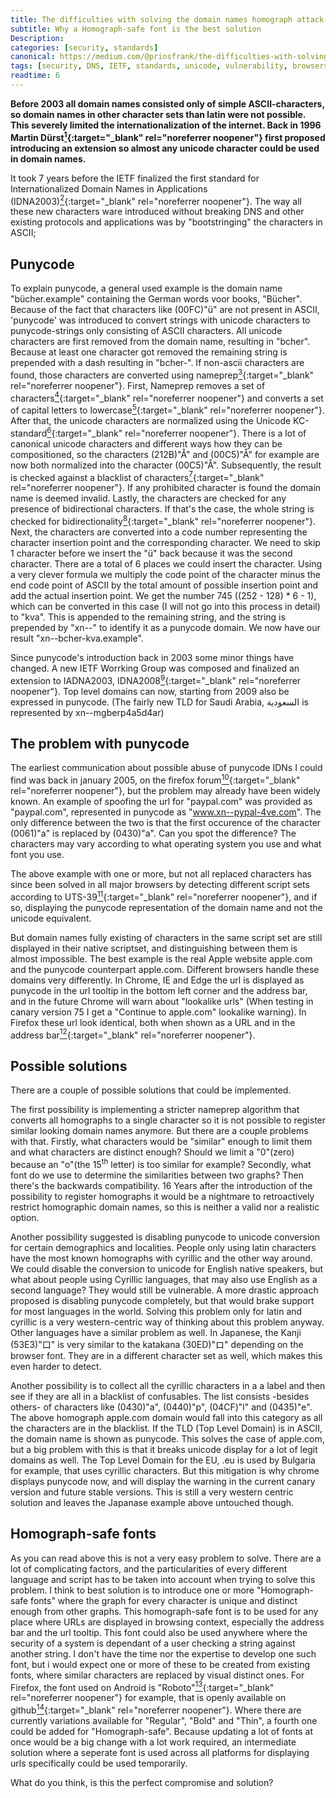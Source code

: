 ```yaml
---
title: The difficulties with solving the domain names homograph attack
subtitle: Why a Homograph-safe font is the best solution
Description: 
categories: [security, standards]
canonical: https://medium.com/@prinsfrank/the-difficulties-with-solving-the-domain-names-homograph-attack-f3263d21045b
tags: [security, DNS, IETF, standards, unicode, vulnerability, browsers]
readtime: 6
---
```


**Before 2003 all domain names consisted only of simple ASCII-characters, so domain names in other character sets than latin were not possible. This severely limited the internationalization of the internet. Back in 1996 Martin Dürst[<sup>1</sup>](https://tools.ietf.org/html/draft-duerst-dns-i18n-00){:target="_blank" rel="noreferrer noopener"} first proposed introducing an extension so almost any unicode character could be used in domain names.**

It took 7 years before the IETF finalized the first standard for Internationalized Domain Names in Applications (IDNA2003)[<sup>2</sup>](https://www.ietf.org/rfc/rfc3492.txt){:target="_blank" rel="noreferrer noopener"}. The way all these new characters ware introduced without breaking DNS and other existing protocols and applications was by "bootstringing" the characters in ASCII;

## Punycode

To explain punycode, a general used example is the domain name "bücher.example" containing the German words voor books, "Bücher". Because of the fact that characters like (00FC)"ü" are not present in ASCII, 'punycode' was introduced to convert strings with unicode characters to punycode-strings only consisting of ASCII characters. All unicode characters are first removed from the domain name, resulting in "bcher". Because at least one character got removed the remaining string is prepended with a dash resulting in "bcher-". If non-ascii characters are found, those characters are converted using nameprep[<sup>3</sup>](https://tools.ietf.org/html/rfc3491){:target="_blank" rel="noreferrer noopener"}. First, Nameprep removes a set of characters[<sup>4</sup>](https://tools.ietf.org/html/rfc3454#appendix-B.1){:target="_blank" rel="noreferrer noopener"} and converts a set of capital letters to lowercase[<sup>5</sup>](https://tools.ietf.org/html/rfc3454#appendix-B.2){:target="_blank" rel="noreferrer noopener"}. After that, the unicode characters are normalized using the Unicode KC-standard[<sup>6</sup>](http://www.unicode.org/reports/tr15/){:target="_blank" rel="noreferrer noopener"}. There is a lot of canonical unicode characters and different ways how they can be compositioned, so the characters (212B)"Å" and (00C5)"Å" for example are now both normalized into the character (00C5)"Å". Subsequently, the result is checked against a blacklist of characters[<sup>7</sup>](https://tools.ietf.org/html/rfc3454#section-5){:target="_blank" rel="noreferrer noopener"}. If any prohibited character is found the domain name is deemed invalid. Lastly, the characters are checked for any presence of bidirectional characters. If that's the case, the whole string is checked for bidirectionality[<sup>8</sup>](https://tools.ietf.org/html/rfc3454#section-6){:target="_blank" rel="noreferrer noopener"}. Next, the characters are converted into a code number representing the character insertion point and the corresponding character. We need to skip 1 character before we insert the "ü" back because it was the second character. There are a total of 6 places we could insert the character. Using a very clever formula we multiply the code point of the character minus the end code point of ASCII by the total amount of possible insertion point and add the actual insertion point. We get the number 745 ((252 - 128) * 6 - 1), which can be converted in this case (I will not go into this process in detail) to "kva". This is appended to the remaining string, and the string is prepended by "xn--" to identify it as a punycode domain. We now have our result "xn--bcher-kva.example".

Since punycode's introduction back in 2003 some minor things have changed. A new IETF Worrking Group was composed and finalized an extension to IADNA2003, IDNA2008[<sup>9</sup>](https://tools.ietf.org/html/rfc5890){:target="_blank" rel="noreferrer noopener"}. Top level domains can now, starting from 2009 also be expressed in punycode. (The fairly new TLD for Saudi Arabia, السعودية is represented by xn--mgberp4a5d4ar)

## The problem with punycode

The earliest communication about possible abuse of punycode IDNs I could find was back in january 2005, on the firefox forum[<sup>10</sup>](https://bugzilla.mozilla.org/show_bug.cgi?id=279099){:target="_blank" rel="noreferrer noopener"}, but the problem may already have been widely known. An example of spoofing the url for "paypal.com" was provided as "pаypal.com", represented in punycode as "www.xn--pypal-4ve.com". The only difference between the two is that the first occurence of the character (0061)"a" is replaced by (0430)"а". Can you spot the difference? The characters may vary according to what operating system you use and what font you use.

The above example with one or more, but not all replaced characters has since been solved in all major browsers by detecting different script sets according to UTS-39[<sup>11</sup>](http://unicode.org/reports/tr39/#Mixed_Script_Examples){:target="_blank" rel="noreferrer noopener"}, and if so, displaying the punycode representation of the domain name and not the unicode equivalent.

But domain names fully existing of characters in the same script set are still displayed in their native scriptset, and distinguishing between them is almost impossible. The best example is the real Apple website apple.com and the punycode counterpart аррӏе.com. Different browsers handle these domains very differently. In Chrome, IE and Edge the url is displayed as punycode in the url tooltip in the bottom left corner and the address bar, and in the future Chrome will warn about "lookalike urls" (When testing in canary version 75 I get a "Continue to apple.com" lookalike warning). In Firefox these url look identical, both when shown as a URL and in the address bar[<sup>12</sup>](https://bugzilla.mozilla.org/show_bug.cgi?id=1332714){:target="_blank" rel="noreferrer noopener"}.

## Possible solutions

There are a couple of possible solutions that could be implemented.

The first possibility is implementing a stricter nameprep algorithm that converts all homographs to a single character so it is not possible to register similar looking domain names anymore. But there are a couple problems with that. Firstly, what characters would be "similar" enough to limit them and what characters are distinct enough? Should we limit a "0"(zero) because an "o"(the 15<sup>th</sup> letter) is too similar for example? Secondly, what font do we use to determine the similarities between two graphs? Then there's the backwards compatibility. 16 Years after the introduction of the possibility to register homographs it would be a nightmare to retroactively restrict homographic domain names, so this is neither a valid nor a realistic option.

Another possibility suggested is disabling punycode to unicode conversion for certain demographics and localities. People only using latin characters have the most known homographs with cyrillic and the other way around. We could disable the conversion to unicode for English native speakers, but what about people using Cyrillic languages, that may also use English as a second language? They would still be vulnerable. A more drastic approach proposed is disabling punycode completely, but that would brake support for most languages in the world. Solving this problem only for latin and cyrillic is a very western-centric way of thinking about this problem anyway. Other languages have a similar problem as well. In Japanese, the Kanji (53E3)"口" is very similar to the katakana (30ED)"ロ" depending on the browser font. They are in a different character set as well, which makes this even harder to detect.

Another possibility is to collect all the cyrillic characters in a a label and then see if they are all in a blacklist of confusables. The list consists -besides others- of characters like (0430)"а", (0440)"р", (04CF)"ӏ" and (0435)"е". The above homograph аррӏе.com domain would fall into this category as all the characters are in the blacklist. If the TLD (Top Level Domain) is in ASCII, the domain name is shown as punycode. This solves the case of аррӏе.com, but a big problem with this is that it breaks unicode display for a lot of legit domains as well. The Top Level Domain for the EU, .eu is used by Bulgaria for example, that uses cyrillic characters. But this mitigation is why chrome displays punycode now, and will display the warning in the current canary version and future stable versions. This is still a very western centric solution and leaves the Japanase example above untouched though.

## Homograph-safe fonts

As you can read above this is not a very easy problem to solve. There are a lot of complicating factors, and the particularities of every different language and script has to be taken into account when trying to solve this problem. I think to best solution is to introduce one or more "Homograph-safe fonts" where the graph for every character is unique and distinct enough from other graphs. This homograph-safe font is to be used for any place where URLs are displayed in browsing context, especially the address bar and the url tooltip. This font could also be used anywhere where the security of a system is dependant of a user checking a string against another string. I don't have the time nor the expertise to develop one such font, but i would expect one or more of these to be created from existing fonts, where similar characters are replaced by visual distinct ones. For Firefox, the font used on Android is "Roboto"[<sup>13</sup>](https://design.firefox.com/photon/visuals/typography.html){:target="_blank" rel="noreferrer noopener"} for example, that is openly available on github[<sup>14</sup>](https://github.com/google/roboto){:target="_blank" rel="noreferrer noopener"}. Where there are currently variations available for "Regular", "Bold" and "Thin", a fourth one could be added for "Homograph-safe". Because updating a lot of fonts at once would be a big change with a lot work required, an intermediate solution where a seperate font is used across all platforms for displaying urls specifically could be used temporarily. 

What do you think, is this the perfect compromise and solution?